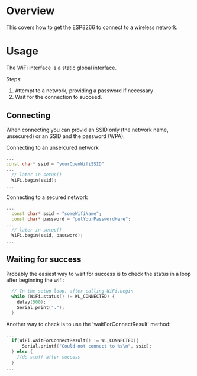 # Overview

This covers how to get the ESP8266 to connect to a wireless network.

# Usage

The WiFi interface is a static global interface.

Steps:
 1. Attempt to a network, providing a password if necessary
 2. Wait for the connection to succeed.

## Connecting

When connecting you can provid an SSID only (the network name, unsecured) or an SSID and the password (WPA).

Connecting to an unsercured network
```C++
...
const char* ssid = "yourOpenWifiSSID"
...
  // later in setup()
  WiFi.begin(ssid);
...
```

Connecting to a secured network
```C++
...
  const char* ssid = "someWifiName";
  const char* password = "putYourPasswordHere";
...
  // later in setup()
  WiFi.begin(ssid, password);
...
````

## Waiting for success

Probably the easiest way to wait for success is to check the status in a loop after beginning the wifi:

```C++
  // In the setup loop, after calling WiFi.begin
  while (WiFi.status() != WL_CONNECTED) {
    delay(500);
    Serial.print(".");
  }
```

Another way to check is to use the 'waitForConnectResult' method:
```C++
...
  if(WiFi.waitForConnectResult() != WL_CONNECTED){
      Serial.printf("Could not connect to %s\n", ssid);
  } else {
    //do stuff after success
  }
...
```
